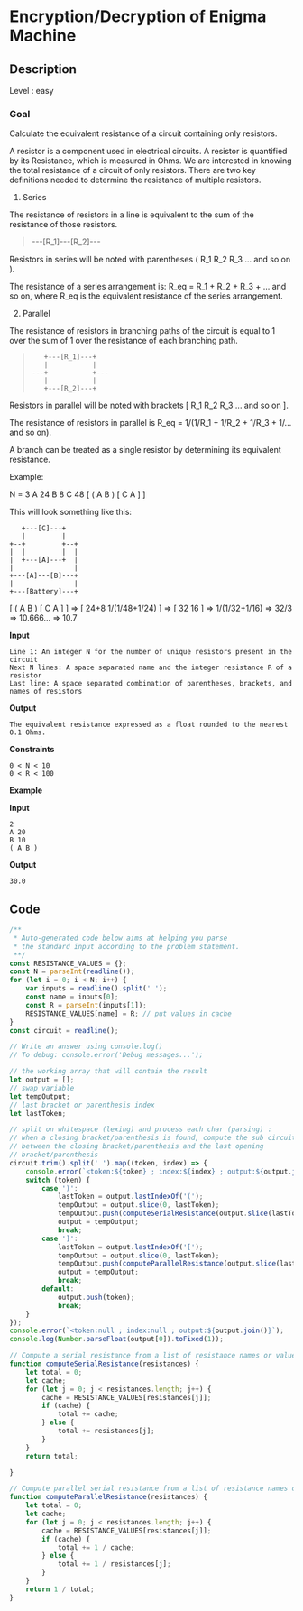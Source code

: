 # Encryption/Decryption of Enigma Machine

## Description

Level : easy

### Goal
Calculate the equivalent resistance of a circuit containing only resistors.

A resistor is a component used in electrical circuits. A resistor is quantified by its Resistance, which is measured in Ohms. We are interested in knowing the total resistance of a circuit of only resistors. There are two key definitions needed to determine the resistance of multiple resistors.

1. Series

The resistance of resistors in a line is equivalent to the sum of the resistance of those resistors.

>    ---[R_1]---[R_2]---

Resistors in series will be noted with parentheses ( R_1 R_2 R_3 ... and so on ).

The resistance of a series arrangement is: R_eq = R_1 + R_2 + R_3 + ... and so on, where R_eq is the equivalent resistance of the series arrangement.

2. Parallel

The resistance of resistors in branching paths of the circuit is equal to 1 over the sum of 1 over the resistance of each branching path.

>        +---[R_1]---+
>        |           |
>     ---+           +---
>        |           |
>        +---[R_2]---+

Resistors in parallel will be noted with brackets [ R_1 R_2 R_3 ... and so on ].

The resistance of resistors in parallel is R_eq = 1/(1/R_1 + 1/R_2 + 1/R_3 + 1/... and so on).

A branch can be treated as a single resistor by determining its equivalent resistance.

Example:

N = 3
A 24
B 8
C 48
[ ( A B ) [ C A ] ]

This will look something like this:

       +---[C]---+
       |         |
    +--+         +--+
    |  |         |  |
    |  +---[A]---+  |
    |               |
    +---[A]---[B]---+
    |               |
    +---[Battery]---+

[ ( A B ) [ C A ] ] => [ 24+8 1/(1/48+1/24) ] => [ 32 16 ] => 1/(1/32+1/16) => 32/3 => 10.666... => 10.7

**Input**
```
Line 1: An integer N for the number of unique resistors present in the circuit
Next N lines: A space separated name and the integer resistance R of a resistor
Last line: A space separated combination of parentheses, brackets, and names of resistors
```

**Output**
```
The equivalent resistance expressed as a float rounded to the nearest 0.1 Ohms.
```

**Constraints**
```
0 < N < 10
0 < R < 100
```

**Example**

**Input**
```
2
A 20
B 10
( A B )
```

**Output**
```
30.0
```
## Code

```js
/**
 * Auto-generated code below aims at helping you parse
 * the standard input according to the problem statement.
 **/
const RESISTANCE_VALUES = {};
const N = parseInt(readline());
for (let i = 0; i < N; i++) {
    var inputs = readline().split(' ');
    const name = inputs[0];
    const R = parseInt(inputs[1]);
    RESISTANCE_VALUES[name] = R; // put values in cache
}
const circuit = readline();

// Write an answer using console.log()
// To debug: console.error('Debug messages...');

// the working array that will contain the result
let output = [];
// swap variable
let tempOutput;
// last bracket or parenthesis index
let lastToken;

// split on whitespace (lexing) and process each char (parsing) :
// when a closing bracket/parenthesis is found, compute the sub circuit 
// between the closing bracket/parenthesis and the last opening 
// bracket/parenthesis
circuit.trim().split(' ').map((token, index) => {
    console.error(`<token:${token} ; index:${index} ; output:${output.join()}`);
    switch (token) {
        case ')':
            lastToken = output.lastIndexOf('(');
            tempOutput = output.slice(0, lastToken);
            tempOutput.push(computeSerialResistance(output.slice(lastToken + 1)));
            output = tempOutput;
            break;
        case ']':
            lastToken = output.lastIndexOf('[');
            tempOutput = output.slice(0, lastToken);
            tempOutput.push(computeParallelResistance(output.slice(lastToken + 1)));
            output = tempOutput;
            break;
        default:
            output.push(token);
            break;
    }
});
console.error(`<token:null ; index:null ; output:${output.join()}`);
console.log(Number.parseFloat(output[0]).toFixed(1));

// Compute a serial resistance from a list of resistance names or values
function computeSerialResistance(resistances) {
    let total = 0;
    let cache;
    for (let j = 0; j < resistances.length; j++) {
        cache = RESISTANCE_VALUES[resistances[j]];
        if (cache) {
            total += cache;
        } else {
            total += resistances[j];
        }        
    }
    return total;

}

// Compute parallel serial resistance from a list of resistance names or values
function computeParallelResistance(resistances) {
    let total = 0;
    let cache;
    for (let j = 0; j < resistances.length; j++) {
        cache = RESISTANCE_VALUES[resistances[j]];
        if (cache) {
            total += 1 / cache;
        } else {
            total += 1 / resistances[j];
        }
    }
    return 1 / total;
}
```

